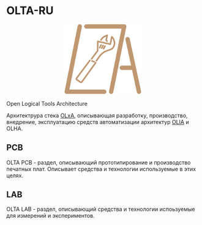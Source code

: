 # OLTA-RU
<p align="center">
 <img width="200px" src="https://github.com/ufrs12/OLxA/blob/main/src/logo/OLTA.png" alt="qr"/>
</p>
Open Logical Tools Architecture  

Архитектрура стека [OLxA](https://github.com/ufrs12/OLxA), описывающая разработку, производство, внедрение, эксплуатацию средств автоматизации архитектур [OLIA](https://github.com/ufrs12/OLIA-RU) и OLHA.

## PCB
OLTA PCB - раздел, описывающий прототипирование и производство печатных плат. Описывает средства и технологии используемые в этих целях.

## LAB
OLTA LAB - раздел, описывающий средства и технологии испоьзуемые для измерений и экспериментов.
